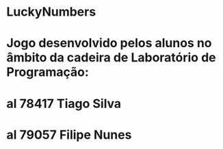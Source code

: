 # LuckyNumbers
# Jogo desenvolvido pelos alunos no âmbito da cadeira de Laboratório de Programação:

# al 78417 Tiago Silva
# al 79057 Filipe Nunes
